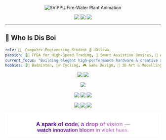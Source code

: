 <p align="center">
  <img src="https://github.com/user-attachments/assets/1fd92587-1932-49a3-98f1-c7c23fcc9312"
       alt="SVIPPU Fire-Water Plant Animation"
       width="1000"/>
</p>

<p align="center">
  <img src="https://komarev.com/ghpvc/?username=svippu&style=for-the-badge&color=7019A4&label=🌌%20PROFILE%20HITS"/>
  <img src="https://img.shields.io/badge/Focus-FPGA⚡AI🔮-9F0162?style=for-the-badge"/>
  <img src="https://img.shields.io/badge/Location-Ottawa_CA-97188A?style=for-the-badge"/>
</p>

---

## 🌌 Who Is Dis Boi
```yaml
role: 🌌  Computer Engineering Student @ UOttawa
passion: [🔮 FPGA for High-Speed Trading, 🦾 Smart Assistive Devices, 🪻 AI/ML Edge Systems]
current_focus: "Building elegant high-performance hardware & creative apps — Smart Cane 🚶‍♂️🌌  & Data Pipelines 🚀"
hobbies: [🪻 Badminton, 🚴‍♂️ Cycling, 🎮 Game Design, 🎨 3D Art & Modelling]


```
<p align="center"> <img height="180" src="https://github-readme-stats.vercel.app/api?username=svippu&show_icons=true&theme=highcontrast&title_color=FF4500&icon_color=FFD700&bg_color=0D1117&hide_border=true" /> <img height="180" src="https://github-readme-stats.vercel.app/api/top-langs/?username=svippu&layout=compact&theme=highcontrast&title_color=FF4500&bg_color=0D1117&hide_border=true" /> </p>
<p align="center"> <img src="https://skillicons.dev/icons?i=python,java,cpp,linux,aws,docker,kafka,react,matlab,mysql,git,tensorflow,arduino,blender,ps,ai,xd,figma&perline=9" /> </p> 
<p align="center"> <img src="https://img.shields.io/badge/3ds%20Max-7019A4?logo=autodesk&logoColor=white&style=for-the-badge"/> <img src="https://img.shields.io/badge/SketchUp-97188A?logo=sketchup&logoColor=white&style=for-the-badge"/> <img src="https://img.shields.io/badge/Blender-B559C3?logo=blender&logoColor=white&style=for-the-badge"/> 
</p>  <p align="center"> <a href="https://linkedin.com/in/svippu"> <img src="https://img.shields.io/badge/LinkedIn-Connect-7019A4?style=for-the-badge&logo=linkedin"/> </a> <a href="mailto:svippu@example.com"> <img src="https://img.shields.io/badge/Email-Say Hi-9F0162?style=for-the-badge&logo=gmail"/> </a> <a href="https://svippu.github.io"> <img src="https://img.shields.io/badge/Portfolio-Explore-97188A?style=for-the-badge&logo=firefox"/> </a> </p> 
<p align="center">
  <img src="https://raw.githubusercontent.com/svippu/svippu/main/assets/text1.svg"
       alt="A spark of code, a drop of vision — watch innovation bloom in violet hues."
       width="1000"/>
</p>










